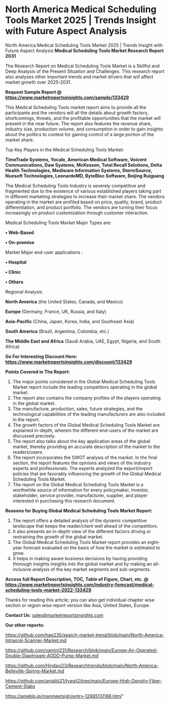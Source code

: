 # North America Medical Scheduling Tools Market 2025 | Trends Insight with Future Aspect Analysis
 North America Medical Scheduling Tools Market 2025 | Trends Insight with Future Aspect Analysis
<strong>Medical Scheduling Tools Market Research Report 2031</strong>

The Research Report on Medical Scheduling Tools Market is a Skillful and Deep Analysis of the Present Situation and Challenges. This research report also analyzes other important trends and market drivers that will affect market growth over 2025-2031.

<strong>Request Sample Report @ <a href=https://www.marketreportsinsights.com/sample/133429>https://www.marketreportsinsights.com/sample/133429</a></strong>

This Medical Scheduling Tools market report aims to provide all the participants and the vendors will all the details about growth factors, shortcomings, threats, and the profitable opportunities that the market will present in the near future. The report also features the revenue share, industry size, production volume, and consumption in order to gain insights about the politics to contest for gaining control of a large portion of the market share.

Top Key Players in the Medical Scheduling Tools Market:

<strong>TimeTrade Systems, Yocale, American Medical Software, Voicent Communications, Daw Syatems, McKesson, Total Recall Solutions, Delta Health Technologies, Mediware Information Systems, StormSource, Nuesoft Technologies, LeonardoMD, ByteBloc Software, Beijing Ruiguang</strong>

The Medical Scheduling Tools Industry is severely competitive and fragmented due to the existence of various established players taking part in different marketing strategies to increase their market share. The vendors operating in the market are profiled based on price, quality, brand, product differentiation, and product portfolio. The vendors are turning their focus increasingly on product customization through customer interaction.

Medical Scheduling Tools Market Major Types are:

<strong>• Web-Based

• On-premise</strong>

Market Major end-user applications :

<strong>• Hospital

• Clinic

• Others</strong>

Regional Analysis

</u><strong><b>North America</b></strong> (the United States, Canada, and Mexico)

<strong><b>Europe </b></strong>(Germany, France, UK, Russia, and Italy)

<strong><b>Asia-Pacific</b></strong> (China, Japan, Korea, India, and Southeast Asia)

<strong><b>South America</b></strong> (Brazil, Argentina, Colombia, etc.)

<strong><b>The Middle East and Africa</b></strong> (Saudi Arabia, UAE, Egypt, Nigeria, and South Africa)

<strong>Go For Interesting Discount Here: <a href=https://www.marketreportsinsights.com/discount/133429>https://www.marketreportsinsights.com/discount/133429</a></strong>

<strong>Points Covered in The Report:</strong>
<ol>
  <li>The major points considered in the Global Medical Scheduling Tools Market report include the leading competitors operating in the global market.</li>
  <li>The report also contains the company profiles of the players operating in the global market.</li>
  <li>The manufacture, production, sales, future strategies, and the technological capabilities of the leading manufacturers are also included in the report.</li>
  <li>The growth factors of the Global Medical Scheduling Tools Market are explained in-depth, wherein the different end-users of the market are discussed precisely.</li>
  <li>The report also talks about the key application areas of the global market, thereby providing an accurate description of the market to the readers/users.</li>
  <li>The report incorporates the SWOT analysis of the market. In the final section, the report features the opinions and views of the industry experts and professionals. The experts analyzed the export/import policies that are favorably influencing the growth of the Global Medical Scheduling Tools Market.</li>
  <li>The report on the Global Medical Scheduling Tools Market is a worthwhile source of information for every policymaker, investor, stakeholder, service provider, manufacturer, supplier, and player interested in purchasing this research document.</li>
</ol>
<strong>Reasons for Buying Global Medical Scheduling Tools Market Report:</strong>

<ol>
  <li>The report offers a detailed analysis of the dynamic competitive landscape that keeps the reader/client well ahead of the competitors.</li>
  <li>It also presents an in-depth view of the different factors driving or restraining the growth of the global market.</li>
  <li>The Global Medical Scheduling Tools Market report provides an eight-year forecast evaluated on the basis of how the market is estimated to grow.</li>
  <li>It helps in making aware business decisions by having providing thorough insights insights into the global market and by making an all-inclusive analysis of the key market segments and sub-segments.</li>
</ol>
<strong>Access full Report Description, TOC, Table of Figure, Chart, etc. @ <a href=https://www.marketreportsinsights.com/industry-forecast/medical-scheduling-tools-market-2022-133429>https://www.marketreportsinsights.com/industry-forecast/medical-scheduling-tools-market-2022-133429</a></strong>


Thanks for reading this article; you can also get individual chapter wise section or region wise report version like Asia, United States, Europe.

<strong>Contact Us:</strong>
sales@marketreportsinsights.com

<strong>Our other reports:</strong>

<a href=https://github.com/haq235/search-market-trend/blob/main/North-America-Intraoral-Scanner-Market.md>https://github.com/haq235/search-market-trend/blob/main/North-America-Intraoral-Scanner-Market.md</a>

<a href=https://github.com/yamini231/Research/blob/main/Europe-Air-Operated-Double-Diaphragm-AODD-Pump-Market.md>https://github.com/yamini231/Research/blob/main/Europe-Air-Operated-Double-Diaphragm-AODD-Pump-Market.md</a>

<a href=https://github.com/Hindavi23/Researchtrends/blob/main/North-America-Belleville-Spring-Market.md>https://github.com/Hindavi23/Researchtrends/blob/main/North-America-Belleville-Spring-Market.md</a>

<a href=https://github.com/anjaliiii21/tyagii2/tree/main/Europe-High-Density-Fiber-Cement-Slabs>https://github.com/anjaliiii21/tyagii2/tree/main/Europe-High-Density-Fiber-Cement-Slabs</a>

<a href=https://ameblo.jp/manmeetsigh/entry-12885131168.html>https://ameblo.jp/manmeetsigh/entry-12885131168.html</a>"

